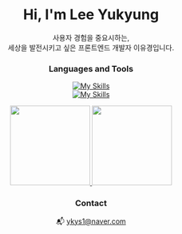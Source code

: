 <div align="center">
<h1>Hi, I'm Lee Yukyung</h1>
<p>사용자 경험을 중요시하는,<br>세상을 발전시키고 싶은 프론트엔드 개발자 이유경입니다.</p>

### Languages and Tools
[![My Skills](https://skillicons.dev/icons?i=js,ts,react,vite,html,css)](https://skillicons.dev)
<br>
[![My Skills](https://skillicons.dev/icons?i=cpp,python,java,figma,git)](https://skillicons.dev)

<div align="center">
  <a href="https://github.com/nunomi0">
    <img src="https://github-readme-stats.vercel.app/api?username=nunomi0&show_icons=true&theme=github_dark&hide_border=true&border_radius=10" height="160" />
  </a>
  <a href="https://solved.ac/nunomi0">
    <img src="http://mazassumnida.wtf/api/v2/generate_badge?boj=nunomi0" height="160" />
  </a>
</div>

### Contact
📬 ykys1@naver.com
